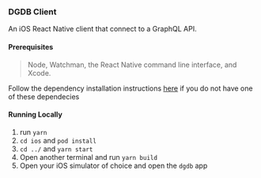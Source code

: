 ### DGDB Client
An iOS React Native client that connect to a GraphQL API.

#### Prerequisites 
> Node, Watchman, the React Native command line interface, and Xcode.

Follow the dependency installation instructions [here](https://reactnative.dev/docs/environment-setup) if you do not have one of these dependecies

#### Running Locally
1. run `yarn`
2. `cd ios` and `pod install`
3. `cd ../` and `yarn start`
4. Open another terminal and run `yarn build`
5. Open your iOS simulator of choice and open the `dgdb` app
